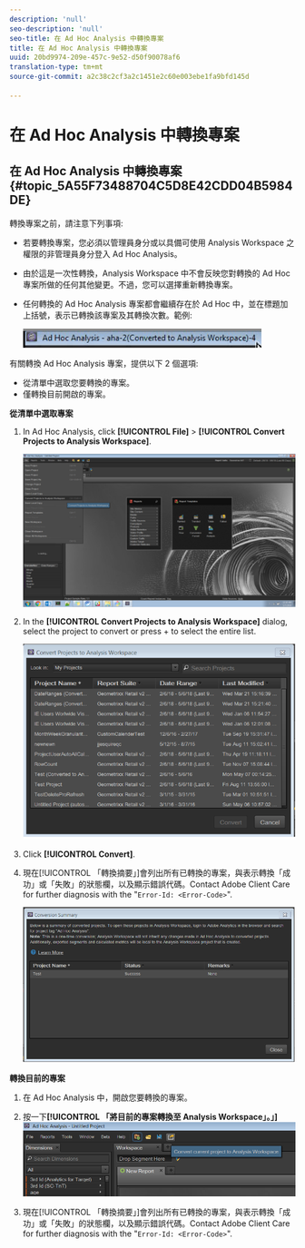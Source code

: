 ```yaml
---
description: 'null'
seo-description: 'null'
seo-title: 在 Ad Hoc Analysis 中轉換專案
title: 在 Ad Hoc Analysis 中轉換專案
uuid: 20bd9974-209e-457c-9e52-d50f90078af6
translation-type: tm+mt
source-git-commit: a2c38c2cf3a2c1451e2c60e003ebe1fa9bfd145d

---
```



# 在 Ad Hoc Analysis 中轉換專案

## 在 Ad Hoc Analysis 中轉換專案 {#topic_5A55F73488704C5D8E42CDD04B5984DE}

轉換專案之前，請注意下列事項: 

* 若要轉換專案，您必須以管理員身分或以具備可使用 Analysis Workspace 之權限的非管理員身分登入 Ad Hoc Analysis。
* 由於這是一次性轉換，Analysis Workspace 中不會反映您對轉換的 Ad Hoc 專案所做的任何其他變更。不過，您可以選擇重新轉換專案。
* 任何轉換的 Ad Hoc Analysis 專案都會繼續存在於 Ad Hoc 中，並在標題加上括號，表示已轉換該專案及其轉換次數。範例:

   ![](assets/aha_title_converted.png)

有關轉換 Ad Hoc Analysis 專案，提供以下 2 個選項: 

* 從清單中選取您要轉換的專案。
* 僅轉換目前開啟的專案。

**從清單中選取專案**

1. In Ad Hoc Analysis, click **[!UICONTROL File]** &gt; **[!UICONTROL Convert Projects to Analysis Workspace]**.

   ![](assets/aha2aw_convert.png)

1. In the **[!UICONTROL Convert Projects to Analysis Workspace]** dialog, select the project to convert or press  +  to select the entire list.

   ![](assets/aha2aw_projects.png)

1. Click **[!UICONTROL Convert]**.
1. 現在[!UICONTROL 「轉換摘要」]會列出所有已轉換的專案，與表示轉換「成功」或「失敗」的狀態欄，以及顯示錯誤代碼。Contact Adobe Client Care for further diagnosis with the "`Error-Id: <Error-Code>`".

   ![](assets/export_summary.png)

**轉換目前的專案**

1. 在 Ad Hoc Analysis 中，開啟您要轉換的專案。
1. 按一下&#x200B;**[!UICONTROL 「將目前的專案轉換至 Analysis Workspace」。」]**![](assets/export_current.png)

1. 現在[!UICONTROL 「轉換摘要」]會列出所有已轉換的專案，與表示轉換「成功」或「失敗」的狀態欄，以及顯示錯誤代碼。Contact Adobe Client Care for further diagnosis with the "`Error-Id: <Error-Code>`".
